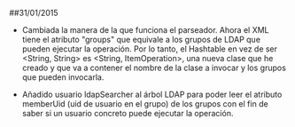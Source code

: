  ##31/01/2015
- Cambiada la manera de la que funciona el parseador. Ahora el XML tiene el atributo "groups" que equivale a los grupos de LDAP que pueden ejecutar la operación. Por lo tanto, el Hashtable en vez de ser <String, String> es <String, ItemOperation>, una nueva clase que he creado y que va a contener el nombre de la clase a invocar y los grupos que pueden invocarla.

- Añadido usuario ldapSearcher al árbol LDAP para poder leer el atributo memberUid (uid de usuario en el grupo) de los grupos con el fin de saber si un usuario concreto puede ejecutar la operación.